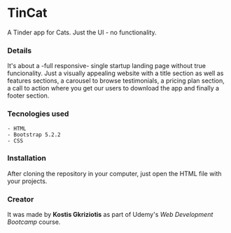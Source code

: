 # TinCat
A Tinder app for Cats. Just the UI - no functionality.


### Details
It's about a -full responsive- single startup landing page without true funcionality. Just a visually appealing website with a title section as well as features sections, a carousel to browse testimonials, 
a pricing plan section, a call to action where you get our users to download the app and finally a footer section.

### Tecnologies used
```
- HTML
- Bootstrap 5.2.2
- CSS
```

### Installation
After cloning the repository in your computer, just open the HTML file with your projects.


### Creator
It was made by **Kostis Gkriziotis** as part of Udemy's *Web Development Bootcamp* course.